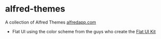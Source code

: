 alfred-themes
=============

A collection of Alfred Themes [alfredapp.com](http://alfredapp.com)

- Flat UI using the color scheme from the guys who create the [Flat UI Kit](http://designmodo.github.io/Flat-UI/)

